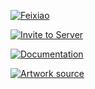 [![Feixiao](https://cdn.discordapp.com/attachments/612732293731057705/1269484978060660756/20240803_223847.jpg)](https://gitlab.com/brentebarle/feixiao)

[![Invite to Server](https://cdn.discordapp.com/attachments/612732293731057705/1269484982653681804/20240803_223245.jpg)](#) 

[![Documentation](https://cdn.discordapp.com/attachments/612732293731057705/1269484986956779610/20240803_223151.jpg)](#)

[![Artwork source](https://cdn.discordapp.com/attachments/612732293731057705/1269484995920003102/20240803_223940.jpg)](https://x.com/QQQne_/status/1814650114218336700)